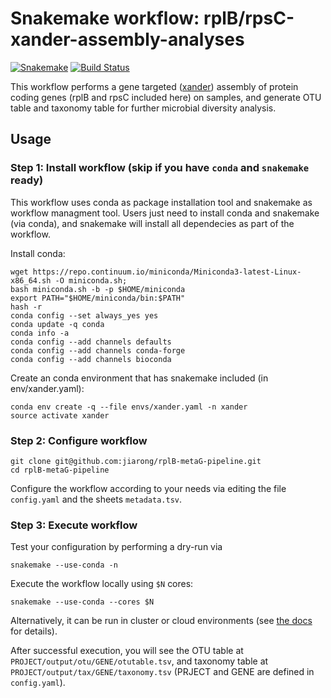 # Snakemake workflow: rplB/rpsC-xander-assembly-analyses

[![Snakemake](https://img.shields.io/badge/snakemake-≥4.8.0-brightgreen.svg)](https://snakemake.bitbucket.io)
[![Build Status](https://travis-ci.org/jiarong/rplB-metaG-pipeline.svg?branch=master)](https://travis-ci.org/jiarong/rplB-metaG-pipeline)

This workflow performs a gene targeted ([xander](https://github.com/rdpstaff/Xander_assembler)) assembly of protein coding genes (rplB and rpsC included here) on samples, and generate OTU table and taxonomy table for further microbial diversity analysis.

## Usage

### Step 1: Install workflow (skip if you have `conda` and `snakemake` ready)

This workflow uses conda as package installation tool and snakemake as workflow managment tool. Users just need to install conda and snakemake (via conda), and snakemake will install all dependecies as part of the workflow.

Install conda:

    wget https://repo.continuum.io/miniconda/Miniconda3-latest-Linux-x86_64.sh -O miniconda.sh;
    bash miniconda.sh -b -p $HOME/miniconda
    export PATH="$HOME/miniconda/bin:$PATH"
    hash -r
    conda config --set always_yes yes
    conda update -q conda
    conda info -a
    conda config --add channels defaults
    conda config --add channels conda-forge
    conda config --add channels bioconda

Create an conda environment that has snakemake included (in env/xander.yaml):

    conda env create -q --file envs/xander.yaml -n xander
    source activate xander

### Step 2: Configure workflow

    git clone git@github.com:jiarong/rplB-metaG-pipeline.git
    cd rplB-metaG-pipeline

Configure the workflow according to your needs via editing the file `config.yaml` and the sheets `metadata.tsv`.

### Step 3: Execute workflow

Test your configuration by performing a dry-run via

    snakemake --use-conda -n

Execute the workflow locally using `$N` cores:

    snakemake --use-conda --cores $N

Alternatively, it can be run in cluster or cloud environments (see [the docs](http://snakemake.readthedocs.io/en/stable/executable.html) for details).

After successful execution, you will see the OTU table at `PROJECT/output/otu/GENE/otutable.tsv`, and taxonomy table at `PROJECT/output/tax/GENE/taxonomy.tsv` (PRJECT and GENE are defined in `config.yaml`).

